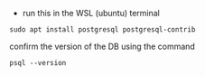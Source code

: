 - run this in the WSL (ubuntu) terminal
```shell
sudo apt install postgresql postgresql-contrib
```
confirm the version of the DB using the command
```shell
psql --version
```